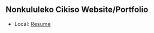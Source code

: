 ## Nonkululeko Cikiso Website/Portfolio
* Local: [Resume](https://cekiso.github.io/Portfolio/Frontend)
<!-- * Online: [Resume](https://nc-portfolio-alpha.vercel.app/) -->
